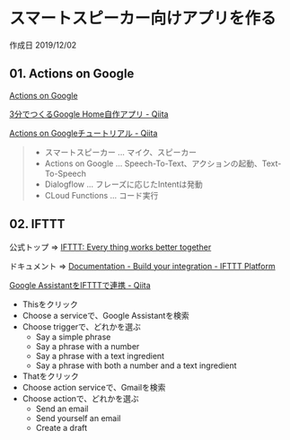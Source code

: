 # スマートスピーカー向けアプリを作る

作成日 2019/12/02

## 01. Actions on Google

[Actions on Google](https://console.actions.google.com/u/0/?pli=1)

[3分でつくるGoogle Home自作アプリ \- Qiita](https://qiita.com/donchan922/items/4d499bfa8d72981702be)

[Actions on Googleチュートリアル \- Qiita](https://qiita.com/knoxrd/items/f3044dd447178b94cbf9)

>- スマートスピーカー ... マイク、スピーカー
>- Actions on Google ... Speech-To-Text、アクションの起動、Text-To-Speech
>- Dialogflow ... フレーズに応じたIntentは発動
>- CLoud Functions ... コード実行
>

## 02. IFTTT

公式トップ => [IFTTT: Every thing works better together](https://ifttt.com/)

ドキュメント => [Documentation \- Build your integration \- IFTTT Platform](https://platform.ifttt.com/docs)

[Google AssistantをIFTTTで連携 \- Qiita](https://qiita.com/sesame525/items/fba27b41bec3aebd3de0)

- Thisをクリック
- Choose a serviceで、Google Assistantを検索
- Choose triggerで、どれかを選ぶ
  - Say a simple phrase
  - Say a phrase with a number
  - Say a phrase with a text ingredient
  - Say a phrase with both a number and a text ingredient
- Thatをクリック
- Choose action serviceで、Gmailを検索
- Choose actionで、どれかを選ぶ
  - Send an email
  - Send yourself an email
  - Create a draft 
